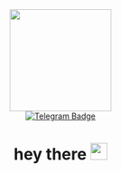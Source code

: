 <div id="header" align="center">
  <img src="https://media.giphy.com/media/13HgwGsXF0aiGY/giphy.gif" width="180"/>
  <div id="badges">
    <a href="https://t.me/g4reev">
      <img src="https://img.shields.io/badge/Telegram-white?style=for-the-badge&logo=telegram&logoColor=blue" alt="Telegram Badge"/>
    </a>
    
  </div>
  <img src="https://komarev.com/ghpvc/?username=g4reev&style=flat-square&color=blue" alt=""/>
  <h1>
    hey there
    <img src="https://media.giphy.com/media/hvRJCLFzcasrR4ia7z/giphy.gif" width="30px"/>
  </h1>
</div>
